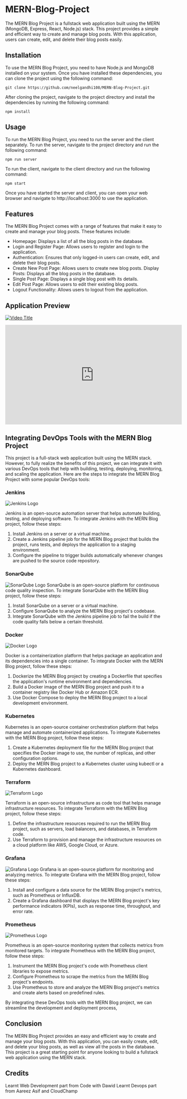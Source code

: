 

# MERN-Blog-Project

The MERN Blog Project is a fullstack web application built using the MERN (MongoDB, Express, React, Node.js) stack. This project provides a simple and efficient way to create and manage blog posts. With this application, users can create, edit, and delete their blog posts easily.

## Installation
To use the MERN Blog Project, you need to have Node.js and MongoDB installed on your system. Once you have installed these dependencies, you can clone the project using the following command:

    git clone https://github.com/neelgandhi108/MERN-Blog-Project.git

After cloning the project, navigate to the project directory and install the dependencies by running the following command:

    npm install

## Usage
To run the MERN Blog Project, you need to run the server and the client separately. To run the server, navigate to the project directory and run the following command:

    npm run server

To run the client, navigate to the client directory and run the following command:

    npm start

Once you have started the server and client, you can open your web browser and navigate to http://localhost:3000 to use the application.

## Features
The MERN Blog Project comes with a range of features that make it easy to create and manage your blog posts. These features include:

 - Homepage: Displays a list of all the blog posts in the database.
 - Login and Register Page: Allows users to register and login to the
   application.
 - Authentication: Ensures that only logged-in users can    create,
   edit, and delete their blog posts.
 - Create New Post Page:    Allows users to create new blog posts.
   Display Posts: Displays all    the blog posts in the database.
 - Single Post Page: Displays a single    blog post with its details.
 - Edit Post Page: Allows users to edit    their existing blog posts.
 - Logout Functionality: Allows users to    logout from the application.
 
 ## Application Preview
 [![Video Title](https://img.youtube.com/vi/t81Z5sHKXlo/0.jpg)](https://www.youtube.com/watch?v=t81Z5sHKXlo)

 
 <iframe width="560" height="315" src="https://www.youtube.com/embed/t81Z5sHKXlo" frameborder="0" allowfullscreen></iframe>

## Integrating DevOps Tools with the MERN Blog Project

This project is a full-stack web application built using the MERN stack. However, to fully realize the benefits of this project, we can integrate it with various DevOps tools that help with building, testing, deploying, monitoring, and scaling the application. Here are the steps to integrate the MERN Blog Project with some popular DevOps tools:




### Jenkins
![Jenkins Logo](https://jenkins.io/images/logos/jenkins/256.png)

Jenkins is an open-source automation server that helps automate building, testing, and deploying software. To integrate Jenkins with the MERN Blog project, follow these steps:

1.  Install Jenkins on a server or a virtual machine.
2.  Create a Jenkins pipeline job for the MERN Blog project that builds the project, runs tests, and deploys the application to a staging environment.
3.  Configure the pipeline to trigger builds automatically whenever changes are pushed to the source code repository.

### SonarQube

![SonarQube Logo](https://www.aviator.co/blog/wp-content/uploads/2023/01/sonarqube-1024x567.png)
 SonarQube is an open-source platform for continuous code quality inspection. To integrate SonarQube with the MERN Blog project, follow these steps:

1.  Install SonarQube on a server or a virtual machine.
2.  Configure SonarQube to analyze the MERN Blog project's codebase.
3.  Integrate SonarQube with the Jenkins pipeline job to fail the build if the code quality falls below a certain threshold.

### Docker

![Docker Logo](https://d1.awsstatic.com/acs/characters/Logos/Docker-Logo_Horizontel_279x131.b8a5c41e56b77706656d61080f6a0217a3ba356d.png)


 Docker is a containerization platform that helps package an application and its dependencies into a single container. To integrate Docker with the MERN Blog project, follow these steps:

1.  Dockerize the MERN Blog project by creating a Dockerfile that specifies the application's runtime environment and dependencies.
2.  Build a Docker image of the MERN Blog project and push it to a container registry like Docker Hub or Amazon ECR.
3.  Use Docker Compose to deploy the MERN Blog project to a local development environment.

### Kubernetes

 Kubernetes is an open-source container orchestration platform that helps manage and automate containerized applications. To integrate Kubernetes with the MERN Blog project, follow these steps:

1.  Create a Kubernetes deployment file for the MERN Blog project that specifies the Docker image to use, the number of replicas, and other configuration options.
2.  Deploy the MERN Blog project to a Kubernetes cluster using kubectl or a Kubernetes dashboard.

### Terraform
![Terraform Logo](https://uploads-ssl.webflow.com/6340ceb04078362242dd4eb9/636131fe1f44d41e7af2eb78_terraform-logo.png)

 Terraform is an open-source infrastructure as code tool that helps manage infrastructure resources. To integrate Terraform with the MERN Blog project, follow these steps:

1.  Define the infrastructure resources required to run the MERN Blog project, such as servers, load balancers, and databases, in Terraform code.
2.  Use Terraform to provision and manage the infrastructure resources on a cloud platform like AWS, Google Cloud, or Azure.

### Grafana

![Grafana Logo](https://grafana.com/static/assets/img/grafana_logo.svg)
 Grafana is an open-source platform for monitoring and analyzing metrics. To integrate Grafana with the MERN Blog project, follow these steps:

1.  Install and configure a data source for the MERN Blog project's metrics, such as Prometheus or InfluxDB.
2.  Create a Grafana dashboard that displays the MERN Blog project's key performance indicators (KPIs), such as response time, throughput, and error rate.

### Prometheus

![Prometheus Logo](https://webplutora.wpenginepowered.com/wp-content/uploads/2018/11/prometheus.png)

 Prometheus is an open-source monitoring system that collects metrics from monitored targets. To integrate Prometheus with the MERN Blog project, follow these steps:

1.  Instrument the MERN Blog project's code with Prometheus client libraries to expose metrics.
2.  Configure Prometheus to scrape the metrics from the MERN Blog project's endpoints.
3.  Use Prometheus to store and analyze the MERN Blog project's metrics and create alerts based on predefined rules.

By integrating these DevOps tools with the MERN Blog project, we can streamline the development and deployment process,


## Conclusion
The MERN Blog Project provides an easy and efficient way to create and manage your blog posts. With this application, you can easily create, edit, and delete your blog posts, as well as view all the posts in the database. This project is a great starting point for anyone looking to build a fullstack web application using the MERN stack.

## Credits
Learnt Web Development part from Code with Dawid
Learnt Devops part from  Aareez Asif and CloudChamp
